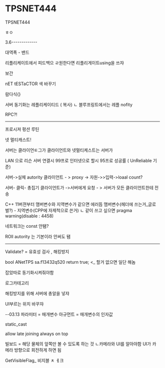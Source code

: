 # TPSNET444
TPSNET444


ㅎㅇ


3.6-------------


대역폭 - 밴드

리플리케이트에서 피드백으 ㄹ원한다면 리플리게이트using을 쓰쟈

보간

nET tESTaCTOR 색 바꾸기

람다식[](){}

서버 동기화는 레플리케이티드 ( 복사)
ㄴ 블루프링트에서는 레플 nofity

RPC?!

-------------

프로시져 펑션 루틴

넷 멀티캐스트! 

서버는 클라이언ㅌ그가
클라이언트와 넷멀티케스트는 서버가

LAN 으로 리슨 서버 연결시  99프로
인터넷으로 할시 95프로 성공률   ( UnReliable 기준)

서버->실체 autority
클라이언트 - > proxy -> 자원->>입력->loaal count?

서버- 클릭- 총집기
클라이언트가 ->서버에게 요청 - > 서버가 모든 클라이언트한테 전송

C++ 11버젼부터 맴버변수와 지역변수가 같으면 에러뜸
맴버변수(헤더에 쓰는거_글로벌?)  -  지역변수(CPP에 자제척으로 쓴거)
 ㄴ 같이 쓰고 싶으면 pragma warning(disable : 4458)

네트워크는 const 안됌?

ROll autority 는 기본이라 안써도 됌

------------------------
Validate? = 유효성 검사  , 해킹방지

bool ANetTPS sa.f13432q520
 return true; <_ 할거 없으면 일단 해놈

잡았따로 동기화시켜줘야함

로그카테고리

해킹방지를 위해 서버에 총알을 넣쟈

UI부르는 위치 바꾸쟈

--03.13
파라미터 = 매개변수
아규먼트 = 매개변수의 인자값

static_cast

allow late joining
always on top

빌보드 = 해당 물체의 앞쪽만 볼 수 있도록 하는 것 
ㄴ카메라와 UI를 알아야함 
UI가 카메라 방향으로 회전하게 하면 됨

GetVisibleFlag_  비지블 ㅊ ㅔ크